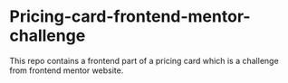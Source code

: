 # Pricing-card-frontend-mentor-challenge
This repo contains a frontend part of a pricing card which is a challenge from frontend mentor website.
